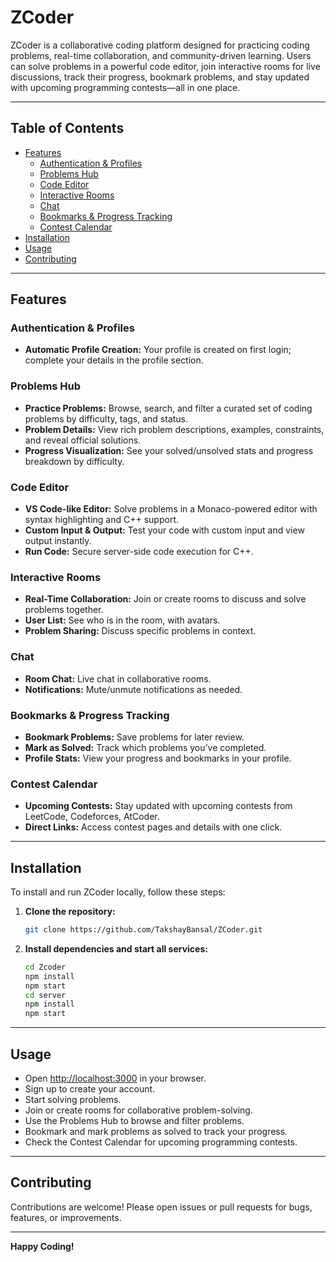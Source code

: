 # ZCoder

ZCoder is a collaborative coding platform designed for practicing coding problems, real-time collaboration, and community-driven learning. Users can solve problems in a powerful code editor, join interactive rooms for live discussions, track their progress, bookmark problems, and stay updated with upcoming programming contests—all in one place.

---

## Table of Contents

- [Features](#features)
  - [Authentication & Profiles](#authentication--profiles)
  - [Problems Hub](#problems-hub)
  - [Code Editor](#code-editor)
  - [Interactive Rooms](#interactive-rooms)
  - [Chat](#chat)
  - [Bookmarks & Progress Tracking](#bookmarks--progress-tracking)
  - [Contest Calendar](#contest-calendar)
- [Installation](#installation)
- [Usage](#usage)
- [Contributing](#contributing)

---

## Features

### Authentication & Profiles

- **Automatic Profile Creation:** Your profile is created on first login; complete your details in the profile section.

### Problems Hub

- **Practice Problems:** Browse, search, and filter a curated set of coding problems by difficulty, tags, and status.
- **Problem Details:** View rich problem descriptions, examples, constraints, and reveal official solutions.
- **Progress Visualization:** See your solved/unsolved stats and progress breakdown by difficulty.

### Code Editor

- **VS Code-like Editor:** Solve problems in a Monaco-powered editor with syntax highlighting and C++ support.
- **Custom Input & Output:** Test your code with custom input and view output instantly.
- **Run Code:** Secure server-side code execution for C++.

### Interactive Rooms

- **Real-Time Collaboration:** Join or create rooms to discuss and solve problems together.
- **User List:** See who is in the room, with avatars.
- **Problem Sharing:** Discuss specific problems in context.

### Chat

- **Room Chat:** Live chat in collaborative rooms.
- **Notifications:** Mute/unmute notifications as needed.

### Bookmarks & Progress Tracking

- **Bookmark Problems:** Save problems for later review.
- **Mark as Solved:** Track which problems you’ve completed.
- **Profile Stats:** View your progress and bookmarks in your profile.

### Contest Calendar

- **Upcoming Contests:** Stay updated with upcoming contests from LeetCode, Codeforces, AtCoder.
- **Direct Links:** Access contest pages and details with one click.

---

## Installation

To install and run ZCoder locally, follow these steps:

1. **Clone the repository:**

   ```bash
   git clone https://github.com/TakshayBansal/ZCoder.git
   ```

2. **Install dependencies and start all services:**
   ```bash
   cd Zcoder
   npm install
   npm start
   cd server
   npm install
   npm start
   ```

---

## Usage

- Open [http://localhost:3000](http://localhost:3000) in your browser.
- Sign up to create your account.
- Start solving problems.
- Join or create rooms for collaborative problem-solving.
- Use the Problems Hub to browse and filter problems.
- Bookmark and mark problems as solved to track your progress.
- Check the Contest Calendar for upcoming programming contests.

---

## Contributing

Contributions are welcome! Please open issues or pull requests for bugs, features, or improvements.

---

**Happy Coding!**
